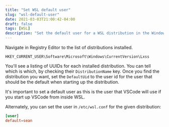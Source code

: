```yaml
---
title: "Set WSL default user"
slug: "wsl-default-user"
date: 2021-03-03T21:00:42-04:00
draft: false
tags: [WSL]
description: "Set the default user for a WSL distribution in the Windows registry."
---
```


Navigate in Registry Editor to the list of distributions installed.

```text
HKEY_CURRENT_USER\Software\Microsoft\Windows\CurrentVersion\Lxss
```

You'll see a listing of UUIDs for each installed distribution. You can tell which is which, by checking their `DistributionName` key. Once you find the distribution you want, set the `DefaultUid` to the user id for the user that should be the default when starting up the distribution.

It's important to set a default user as this is the user that VSCode will use if you start up VSCode from inside WSL.

Alternately, you can set the user in `/etc/wsl.conf` for the given distribution:

```toml
[user]
default=sean
```
